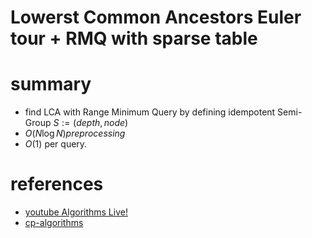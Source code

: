 # Lowerst Common Ancestors Euler tour + RMQ with sparse table


# summary
- find LCA with Range Minimum Query by defining idempotent Semi-Group $S := (depth, node)$
- $O(N\log{N}) preprocessing$
- $O(1)$ per query.


# references
- [youtube Algorithms Live!](https://www.youtube.com/watch?v=EKcQt-74bNw)
- [cp-algorithms](https://cp-algorithms.com/data_structures/sparse-table.html)